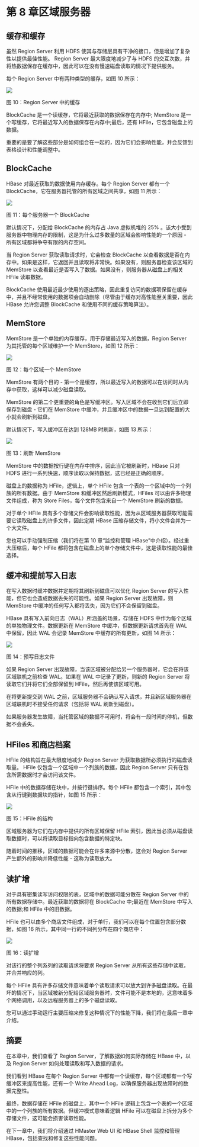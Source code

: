 # 第 8 章区域服务器

## 缓存和缓存

虽然 Region Server 利用 HDFS 使其与存储层具有干净的接口，但是增加了复杂性以提供最佳性能。 Region Server 最大限度地减少了与 HDFS 的交互次数，并将热数据保存在缓存中，因此可以在没有慢速磁盘读取的情况下提供服务。

每个 Region Server 中有两种类型的缓存，如图 10 所示：

![](img/00021.jpeg)

图 10：Region Server 中的缓存

BlockCache 是​​一个读缓存，它将最近获取的数据保存在内存中; MemStore 是一个写缓存，它将最近写入的数据保存在内存中;最后，还有 HFile，它包含磁盘上的数据。

重要的是要了解这些部分是如何组合在一起的，因为它们会影响性能，并会反馈到表格设计和性能调整中。

## BlockCache

HBase 对最近获取的数据使用内存缓存。每个 Region Server 都有一个 BlockCache，它在服务器托管的所有区域之间共享，如图 11 所示：

![](img/00022.jpeg)

图 11：每个服务器一个 BlockCache

默认情况下，分配给 BlockCache 的内存占 Java 虚拟机堆的 25% 。该大小受到服务器中物理内存的限制，这是为什么过多数量的区域会影响性能的一个原因 - 所有区域都将争夺有限的内存空间。

当 Region Server 获取读取请求时，它会检查 BlockCache 以查看数据是否在内存中。如果是这样，它返回并且读取将非常快。如果没有，则服务器检查该区域的 MemStore 以查看最近是否写入了数据。如果没有，则服务器从磁盘上的相关 HFile 读取数据。

BlockCache 使用最近最少使用的逐出策略，因此重复访问的数据项保留在缓存中，并且不经常使用的数据项会自动删除（尽管由于缓存对高性能至关重要，因此 HBase 允许您调整 BlockCache 和使用不同的缓存策略算法）。

## MemStore

MemStore 是一个单独的内存缓存，用于存储最近写入的数据，Region Server 为其托管的每个区域维护一个 MemStore，如图 12 所示：

![](img/00023.jpeg)

图 12：每个区域一个 MemStore

MemStore 有两个目的 - 第一个是缓存，所以最近写入的数据可以在访问时从内存中获取，这样可以减少磁盘读取。

MemStore 的第二个更重要的角色是写缓冲区。写入区域不会在收到它们后立即保存到磁盘 - 它们在 MemStore 中缓冲，并且缓冲区中的数据一旦达到配置的大小就会刷新到磁盘。

默认情况下，写入缓冲区在达到 128MB 时刷新，如图 13 所示：

![](img/00024.jpeg)

图 13：刷新 MemStore

MemStore 中的数据按行键在内存中排序，因此当它被刷新时，HBase 只对 HDFS 进行一系列快速，顺序读取以保持数据，这已经是正确的顺序。

磁盘上的数据称为 HFile，逻辑上，单个 HFile 包含一个表的一个区域中的一个列族的所有数据。由于 MemStore 和缓冲区然后刷新模式，HFiles 可以由许多物理文件组成，称为 Store Files，每个文件包含来自一个 MemStore 刷新的数据。

对于单个 HFile 具有多个存储文件会影响读取性能，因为从区域服务器获取可能需要它读取磁盘上的许多文件，因此定期 HBase 压缩存储文件，将小文件合并为一个大文件。

您也可以手动强制压缩（我们将在第 10 章“监控和管理 HBase”中介绍）。经过重大压缩后，每个 HFile 都将包含在磁盘上的单个存储文件中，这是读取性能的最佳选择。

## 缓冲和提前写入日志

在写入数据时缓冲数据并定期将其刷新到磁盘可以优化 Region Server 的写入性能，但它也会造成数据丢失的可能性。如果 Region Server 出现故障，则 MemStore 中缓冲的任何写入都将丢失，因为它们不会保留到磁盘。

HBase 具有写入前向日志（WAL）所涵盖的场景，存储在 HDFS 中作为每个区域的单独物理文件。数据更新在 MemStore 中缓冲，但数据更新请求首先在 WAL 中保留，因此 WAL 会记录 MemStore 中缓存的所有更新，如图 14 所示：

![](img/00025.jpeg)

图 14：预写日志文件

如果 Region Server 出现故障，当该区域被分配给另一个服务器时，它会在将该区域联机之前检查 WAL。如果在 WAL 中记录了更新，则新的 Region Server 将读取它们并将它们全部保留到 HFile，然后再使该区域可用。

在将更新提交到 WAL 之前，区域服务器不会确认写入请求，并且新区域服务器在区域联机时不接受任何请求（包括将 WAL 刷新到磁盘）。

如果服务器发生故障，当托管区域的数据不可用时，将会有一段时间的停机，但数据不会丢失。

## HFiles 和商店档案

HFile 的结构旨在最大限度地减少 Region Server 为获取数据所必须执行的磁盘读取量。 HFile 仅包含一个区域中一个列族的数据，因此 Region Server 只有在包含所需数据时才会访问该文件。

HFile 中的数据存储在块中，并按行键排序。每个 HFile 都包含一个索引，其中包含从行键到数据块的指针，如图 15 所示：

![](img/00026.jpeg)

图 15：HFile 的结构

区域服务器为它们在内存中提供的所有区域保留 HFile 索引，因此当必须从磁盘读取数据时，可以将读取目标指向包含数据的特定块。

随着时间的推移，区域的数据可能会在许多来源中分散，这会对 Region Server 产生额外的影响并降低性能 - 这称为读取放大。

## 读扩增

对于具有密集读写访问权限的表，区域中的数据可能分散在 Region Server 中的所有数据存储中。最近获取的数据将在 BlockCache 中;最近在 MemStore 中写入的数据;和 HFile 中的旧数据。

HFile 也可以由多个商店文件组成，对于单行，我们可以在每个位置包含部分数据，如图 16 所示，其中同一行的不同列分布在四个商店中：

![](img/00027.jpeg)

图 16：读扩增

对该行的整个列系列的读取请求将要求 Region Server 从所有这些存储中读取，并合并响应的列。

每个 HFile 具有许多存储文件意味着单个读取请求可以放大到许多磁盘读取。在最坏的情况下，当区域被新分配给区域服务器时，文件可能不是本地的，这意味着多个网络调用，以及远程服务器上的多个磁盘读取。

您可以通过手动运行主要压缩来修复这种情况下的性能下降，我们将在最后一章中介绍。

## 摘要

在本章中，我们查看了 Region Server，了解数据如何实际存储在 HBase 中，以及 Region Server 如何处理读取和写入数据的请求。

我们看到 HBase 在每个 Region Server 中都有一个读缓存，每个区域都有一个写缓冲区来提高性能，还有一个 Write Ahead Log，以确保服务器出现故障时的数据完整性。

最终，数据存储在 HFile 的磁盘上，其中一个 HFile 逻辑上包含一个表的一个区域中的一个列族的所有数据。但缓冲模式意味着逻辑 HFile 可以在磁盘上拆分为多个存储文件，这可能会损害读取性能。

在下一章中，我们将介绍通过 HMaster Web UI 和 HBase Shell 监控和管理 HBase，包括查找和修复这些性能问题。